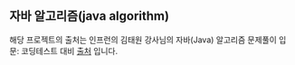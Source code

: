 ## 자바 알고리즘(java algorithm)

해당 프로젝트의 출처는 
인프런의 김태원 강사님의 자바(Java) 알고리즘 문제풀이 입문: 코딩테스트 대비 [출처](https://www.inflearn.com/course/%EC%9E%90%EB%B0%94-%EC%95%8C%EA%B3%A0%EB%A6%AC%EC%A6%98-%EB%AC%B8%EC%A0%9C%ED%92%80%EC%9D%B4-%EC%BD%94%ED%85%8C%EB%8C%80%EB%B9%84/dashboard)
입니다.
